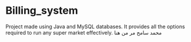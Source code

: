 # Billing_system
Project made using Java and MySQL databases.
It provides all the options required to run any super market effectively.
محمد سامح مر من هنا 